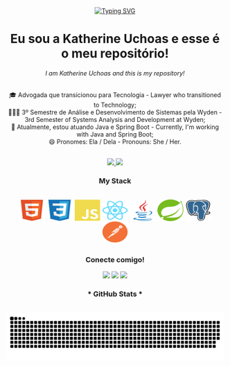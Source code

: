 <div align="center">
  <a href="https://git.io/typing-svg">
    <img src="https://readme-typing-svg.demolab.com?font=Fira+Code&weight=500&size=22&pause=1000&color=8A2BE2&center=true&vCenter=true&random=false&width=524&lines=Hello+%3A%29" alt="Typing SVG">
  </a>
</div>

<h1 align="center">Eu sou a Katherine Uchoas e esse é o meu repositório!</h1>
<h6 align="center">I am Katherine Uchoas and this is my repository!</h6>

##

<div align="center">
  🎓 Advogada que transicionou para Tecnologia - Lawyer who transitioned to Technology;<br>
  👩🏻‍🎓 3º Semestre de Análise e Desenvolvimento de Sistemas pela Wyden - 3rd Semester of Systems Analysis and Development at Wyden;<br>
  🌱 Atualmente, estou atuando Java e Spring Boot - Currently, I'm working with Java and Spring Boot;<br>
  😄 Pronomes: Ela / Dela - Pronouns: She / Her.
</div>

##

<div align="center">
  <a href="https://github.com/katherineuchoas">
    <img height="170em" src="https://github-readme-stats.vercel.app/api?username=katherineuchoas&show_icons=true&theme=radical&include_all_commits=true&count_private=false"/>
    <img height="170em" src="https://github-readme-stats.vercel.app/api/top-langs/?username=katherineuchoas&layout=compact&langs_count=7&theme=radical"/>
  </a>
</div>

<h3 align="center">My Stack</h3>

<div align="center" style="display: inline_block"><br>
  <img align="center" alt="HTML" height="50" width="60" src="https://raw.githubusercontent.com/devicons/devicon/master/icons/html5/html5-original.svg">
  <img align="center" alt="CSS" height="50" width="60" src="https://raw.githubusercontent.com/devicons/devicon/master/icons/css3/css3-original.svg">
  <img align="center" alt="JS" height="50" width="60" src="https://raw.githubusercontent.com/devicons/devicon/master/icons/javascript/javascript-plain.svg">
  <img align="center" alt="REACT" height="50" width="60" src="https://raw.githubusercontent.com/devicons/devicon/master/icons/react/react-original.svg">
  <img align="center" alt="JAVA" height="50" width="60" src="https://github.com/devicons/devicon/blob/master/icons/java/java-original.svg">
  <img align="center" alt="SPRING" height="50" width="60" src="https://github.com/devicons/devicon/blob/master/icons/spring/spring-original.svg">
  <img align="center" alt="POSTGRES" height="50" width="60" src="https://github.com/devicons/devicon/blob/master/icons/postgresql/postgresql-original.svg">
  <img align="center" alt="POSTMAN" height="50" width="60" src="https://github.com/devicons/devicon/blob/master/icons/postman/postman-original.svg">
</div>
  
##

<h3 align="center">Conecte comigo!</h3>
<div align="center"> 
  <a href="https://instagram.com/katherineuchoas" target="_blank"><img src="https://img.shields.io/badge/-Instagram-%23E4405F?style=for-the-badge&logo=instagram&logoColor=white" target="_blank"></a>
  <a href="mailto:katherineuchoas@icloud.com"><img src="https://img.shields.io/badge/-Email-000?style=for-the-badge&logo=microsoft-outlook&logoColor=007BFF" target="_blank"></a>
  <a href="https://www.linkedin.com/in/katherine-uchoas-rodrigues-42037a97" target="_blank"><img src="https://img.shields.io/badge/-LinkedIn-%230077B5?style=for-the-badge&logo=linkedin&logoColor=white" target="_blank"></a> 
</div>

<div align="center">
  <h3>* GitHub Stats *</h3>
  <br>
  <picture align="center">
    <source media="(prefers-color-scheme: dark)" srcset="https://raw.githubusercontent.com/katherineuchoas/katherineuchoas/output/github-contribution-grid-snake-dark.svg">
    <source media="(prefers-color-scheme: light)" srcset="https://raw.githubusercontent.com/katherineuchoas/katherineuchoas/output/github-contribution-grid-snake-dark.svg">
    <img align="center" alt="github contribution grid snake animation" src="https://raw.githubusercontent.com/katherineuchoas/katherineuchoas/output/github-contribution-grid-snake.svg">
  </picture>
</div>
